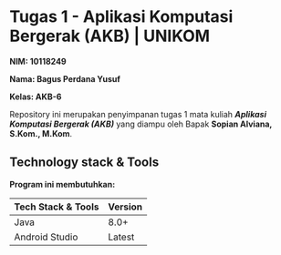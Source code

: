 # Tugas 1 - Aplikasi Komputasi Bergerak (AKB) | UNIKOM

**NIM: 10118249**

**Nama: Bagus Perdana Yusuf**

**Kelas: AKB-6**

Repository ini merupakan penyimpanan tugas 1 mata kuliah **_Aplikasi Komputasi Bergerak (AKB)_** yang diampu oleh Bapak **Sopian Alviana, S.Kom., M.Kom**.

## Technology stack & Tools

**Program ini membutuhkan:**

| Tech Stack & Tools       | Version |
| ------------------------ | ------- |
| Java                     | 8.0+    |
| Android Studio           | Latest  |

